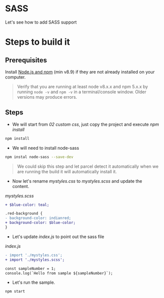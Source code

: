# SASS

Let's see how to add SASS support

# Steps to build it

## Prerequisites

Install [Node.js and npm](https://nodejs.org/en/) (min v8.9) if they are not already installed on your computer.

> Verify that you are running at least node v8.x.x and npm 5.x.x by running `node -v` and `npm -v` in a terminal/console window. Older versions may produce errors.

## Steps

- We will start from _02 custom css_, just copy the project and execute _npm install_

```cmd
npm install
```

- We will need to install node-sass

```bash
npm instal node-sass --save-dev
```

> We could skip this step and let parcel detect it automatically when we are running the build
it will automatically install it.

- Now let's rename _mystyles.css_ to _mystyles.scss_ and update the content.

_mystyles.scss_

```diff
+ $blue-color: teal;

.red-background {
- background-color: indianred;
+ background-color: $blue-color;
}
```

- Let's update _index.js_ to point out the sass file

_index.js_

```diff
- import './mystyles.css';
+ import './mystyles.scss';

const sampleNumber = 1;
console.log(`Hello from sample ${sampleNumber}`);
```

- Let's run the sample.

```bash
npm start
```



